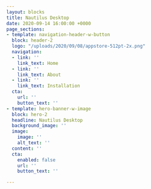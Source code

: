 ```yaml
---
layout: blocks
title: Nautilus Desktop
date: 2020-09-14 16:00:00 +0000
page_sections:
- template: navigation-header-w-button
  block: header-2
  logo: "/uploads/2020/09/08/appstore-512pt-2x.png"
  navigation:
  - link: ''
    link_text: Home
  - link: ''
    link_text: About
  - link: ''
    link_text: Installation
  cta:
    url: ''
    button_text: ''
- template: hero-banner-w-image
  block: hero-2
  headline: Nautilus Desktop
  background_image: ''
  image:
    image: ''
    alt_text: ''
  content: ''
  cta:
    enabled: false
    url: ''
    button_text: ''

---
```

